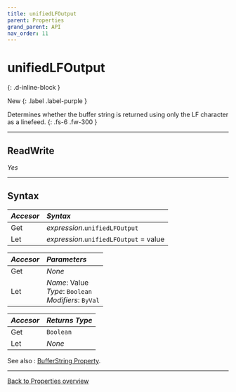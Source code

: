 ```yaml
---
title: unifiedLFOutput
parent: Properties
grand_parent: API
nav_order: 11
---
```


# unifiedLFOutput
{: .d-inline-block }

New
{: .label .label-purple }

Determines whether the buffer string is returned using only the LF character as a linefeed.
{: .fs-6 .fw-300 }

---

## ReadWrite

_Yes_

---

## Syntax

|**_Accesor_**|**_Syntax_**|
|:----------|:----------|
|Get|*expression*.`unifiedLFOutput`|
|Let|*expression*.`unifiedLFOutput` = value|

|**_Accesor_**|**_Parameters_**|
|:----------|:----------|
|Get|_None_|
|Let|*Name*: Value<br>*Type*: `Boolean`<br>*Modifiers*: `ByVal`|

|**_Accesor_**|**_Returns Type_**|
|:----------|:----------|
|Get|`Boolean`|
|Let|_None_|

See also
: [BufferString Property](https://ws-garcia.github.io/ECPTextStream/api/properties/bufferstring.html).

---

[Back to Properties overview](https://ws-garcia.github.io/ECPTextStream/api/properties/)